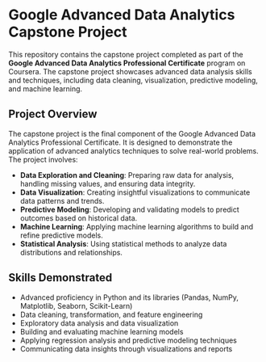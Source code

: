 # Google Advanced Data Analytics Capstone Project

This repository contains the capstone project completed as part of the **Google Advanced Data Analytics Professional Certificate** program on Coursera. The capstone project showcases advanced data analysis skills and techniques, including data cleaning, visualization, predictive modeling, and machine learning.

## Project Overview

The capstone project is the final component of the Google Advanced Data Analytics Professional Certificate. It is designed to demonstrate the application of advanced analytics techniques to solve real-world problems. The project involves:

- **Data Exploration and Cleaning**: Preparing raw data for analysis, handling missing values, and ensuring data integrity.
- **Data Visualization**: Creating insightful visualizations to communicate data patterns and trends.
- **Predictive Modeling**: Developing and validating models to predict outcomes based on historical data.
- **Machine Learning**: Applying machine learning algorithms to build and refine predictive models.
- **Statistical Analysis**: Using statistical methods to analyze data distributions and relationships.

## Skills Demonstrated

- Advanced proficiency in Python and its libraries (Pandas, NumPy, Matplotlib, Seaborn, Scikit-Learn)
- Data cleaning, transformation, and feature engineering
- Exploratory data analysis and data visualization
- Building and evaluating machine learning models
- Applying regression analysis and predictive modeling techniques
- Communicating data insights through visualizations and reports
